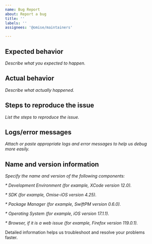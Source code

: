 ```yaml
---
name: Bug Report
about: Report a bug
title: ''
labels: ''
assignees: '@omise/maintainers'

---
```


## Expected behavior

_Describe what you expected to happen._

## Actual behavior

_Describe what actually happened._

## Steps to reproduce the issue

_List the steps to reproduce the issue._


## Logs/error messages

_Attach or paste appropriate logs and error messages to help us debug more easily._

## Name and version information

_Specify the name and version of the following components:_

_* Development Environment (for example, XCode version 12.0)._

_* SDK (for example, Omise-iOS version 4.25)._

_* Package Manager (for example, SwiftPM version 0.6.0)._

_* Operating System (for example, iOS version 17.1.1)._

_* Browser, if it is a web issue (for example, Firefox version 119.0.1)._

Detailed information helps us troubleshoot and resolve your problems faster.
